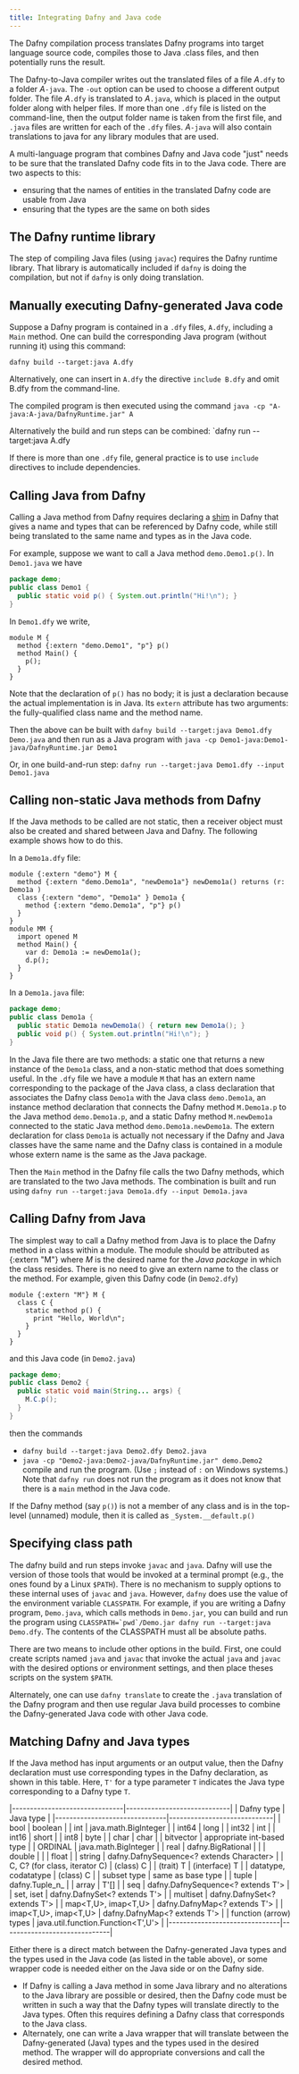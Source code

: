 ```yaml
---
title: Integrating Dafny and Java code
---
```


The Dafny compilation process translates Dafny programs into target language
source code, compiles those to Java .class files, and then potentially runs the result. 

The Dafny-to-Java compiler writes out the translated files of a file _A_`.dfy`
to a folder _A_`-java`. The `-out` option can be used to choose a
different output folder. The file _A_`.dfy` is translated to _A_`.java`,
which is placed in the output folder along with helper files.
If more than one `.dfy` file is listed on the command-line, then the output
folder name is taken from the first file, and `.java` files are written
for each of the `.dfy` files. _A_`-java` will also contain 
translations to java for any library modules that are used.

A multi-language program that combines Dafny and Java
code "just" needs to be sure that the translated Dafny code fits in
to the Java code. There are two aspects to this:
- ensuring that the names of entities in the translated Dafny code are usable from Java
- ensuring that the types are the same on both sides

## **The Dafny runtime library**

The step of compiling Java files (using `javac`) requires the Dafny runtime library. That library is automatically included if `dafny` is doing the compilation,
but not if `dafny` is only doing translation.

## **Manually executing Dafny-generated Java code**

Suppose a Dafny program is contained in a `.dfy` files, `A.dfy`,
including a `Main` method.
One can build the corresponding Java program (without running it) using this command:

`dafny build --target:java A.dfy`

Alternatively, one can insert in `A.dfy` the directive `include B.dfy` and omit
B.dfy from the command-line.

The compiled program is then executed using the command
`java -cp "A-java:A-java/DafnyRuntime.jar" A`

Alternatively the build and run steps can be combined:
`dafny run --target:java A.dfy

If there is more than one `.dfy` file, general practice is to use `include` directives to include dependencies.

## **Calling Java from Dafny**

Calling a Java method from Dafny requires declaring a [shim](https://en.wikipedia.org/wiki/Shim_(computing)) in Dafny that gives a name and types
that can be referenced by Dafny code, while still being translated to the same name and types as in the Java code.

For example, suppose we want to call a Java method `demo.Demo1.p()`. In `Demo1.java` we have
```java
package demo;
public class Demo1 {
  public static void p() { System.out.println("Hi!\n"); }
}
```
In `Demo1.dfy` we write,
```dafny
module M {
  method {:extern "demo.Demo1", "p"} p() 
  method Main() {
    p();
  }
}
```
Note that the declaration of `p()` has no body; it is just a declaration because the actual implementation is in Java.
Its `extern` attribute has two arguments: the fully-qualified class name and the method name.

Then the above can be built with
`dafny build --target:java Demo1.dfy Demo.java`
and then run as a Java program with
`java -cp Demo1-java:Demo1-java/DafnyRuntime.jar Demo1`

Or, in one build-and-run step: 
`dafny run --target:java Demo1.dfy --input Demo1.java`

## **Calling non-static Java methods from Dafny**

If the Java methods to be called are not static, then a receiver object 
must also be created and shared between Java and Dafny. The following example
shows how to do this.

In a `Demo1a.dfy` file:
```dafny
module {:extern "demo"} M {
  method {:extern "demo.Demo1a", "newDemo1a"} newDemo1a() returns (r: Demo1a )
  class {:extern "demo", "Demo1a" } Demo1a {
    method {:extern "demo.Demo1a", "p"} p()
  }
}
module MM {
  import opened M
  method Main() {
    var d: Demo1a := newDemo1a();
    d.p();
  }
}
```
In a `Demo1a.java` file:
```java
package demo;
public class Demo1a {
  public static Demo1a newDemo1a() { return new Demo1a(); }
  public void p() { System.out.println("Hi!\n"); }
}
```

In the Java file there are two methods: a static one that returns a new instance of the `Demo1a` class, and a non-static method that does something useful.
In the `.dfy` file we have a module `M` that has an extern name corresponding
to the package of the Java class, a class declaration that associates the
Dafny class `Demo1a` with the Java class `demo.Demo1a`, an instance method
declaration that connects the Dafny method `M.Demo1a.p` to the Java method
`demo.Demo1a.p`, and a static Dafny method `M.newDemo1a` connected to the
static Java method `demo.Demo1a.newDemo1a`.
The extern declaration for class `Demo1a` is actually not necessary if the
Dafny and Java classes have the same name and the Dafny class is contained in
a module whose extern name is the same as the Java package.

Then the `Main` method in the Dafny file calls the two Dafny methods, which are
translated to the two Java methods. The combination is built and run using
`dafny run --target:java Demo1a.dfy --input Demo1a.java`

## **Calling Dafny from Java**

The simplest way to call a Dafny method from Java is to place the Dafny method in a class within a module. The module should be attributed as {:extern "M"} where _M_ is the desired name for the _Java package_ in which the class resides.
There is no need to give an extern name to the class or the method.
For example, given this Dafny code (in `Demo2.dfy`)
```dafny
module {:extern "M"} M {
  class C {
    static method p() {
      print "Hello, World\n";
    }
  }
}
```
and this Java code (in `Demo2.java`)
```java
package demo;
public class Demo2 {
  public static void main(String... args) {
    M.C.p();
  }
}
```
then the commands
- `dafny build --target:java Demo2.dfy Demo2.java`
- `java -cp "Demo2-java:Demo2-java/DafnyRuntime.jar" demo.Demo2`
compile and run the program.
(Use `;` instead of `:` on Windows systems.)
Note that `dafny run` does not run the program as it does not know that there is a `main` method in the Java code.

If the Dafny method (say `p()`) is not a member of any class and is in the top-level 
(unnamed) module, then it is called as `_System.__default.p()`

## **Specifying class path**

The dafny build and run steps invoke `javac` and `java`. Dafny will use the version of those tools that would be invoked at a terminal prompt (e.g., the ones
found by a Linux `$PATH`). 
There is no mechanism to supply options to these internal uses of `javac` and `java`. However, `dafny` does use the value of the environment variable `CLASSPATH`. For example, if you are writing a Dafny program, `Demo.java`, which calls
methods in `Demo.jar`, you can build and run the program using
```CLASSPATH=`pwd`/Demo.jar dafny run --target:java Demo.dfy```.
The contents of the CLASSPATH must all be absolute paths.

There are two means to include other options in the build. 
First, one could create scripts named `java` and `javac` that invoke the actual `java` and `javac` with the desired options or environment settings, and then
place theses scripts on the system `$PATH`.

Alternately, one can use `dafny translate` to create the `.java` translation of the Dafny program and then use regular Java build processes to combine the
Dafny-generated Java code with other Java code.

## **Matching Dafny and Java types**

If the Java method has input arguments or an output value, then the Dafny declaration must use
corresponding types in the Dafny declaration, as shown in this table.
Here, `T'` for a type parameter `T` indicates the Java type corresponding to a Dafny type `T`.

|-------------------------------|-----------------------------|
|  Dafny type                   |   Java type                 |
|-------------------------------|-----------------------------|
| bool                          | boolean                     |
| int                           | java.math.BigInteger        |
| int64                         | long                        |
| int32                         | int                         |
| int16                         | short                       |
| int8                          | byte                        |
| char                          | char                        |
| bitvector                     | appropriate int-based type  |
| ORDINAL                       | java.math.BigInteger        |
| real                          | dafny.BigRational           |
|                               | double                      |
|                               | float                       |
| string                        | dafny.DafnySequence<? extends Character>  |
| C, C? (for class, iterator C) | (class) C                   |
| (trait) T                     | (interface) T                |
| datatype, codatatype          | (class) C                   |
| subset type                   | same as base type           |
| tuple                         | dafny.Tuple_n_              |
| array<T>                      | T'[]                        |
| seq<T>                        | dafny.DafnySequence<? extends T'> |
| set<T>, iset<T>               | dafny.DafnySet<? extends T'>      |
| multiset<T>                | dafny.DafnySet<? extends T'>      |
| map<T,U>, imap<T,U>           | dafny.DafnyMap<? extends T'>      |
| imap<T,U>, imap<T,U>           | dafny.DafnyMap<? extends T'>      |
| function (arrow) types        | java.util.function.Function<T',U'> |
|-------------------------------|------------------------------|

Either there is a direct match between the Dafny-generated Java types and the types used in the Java code (as listed in the table above), or some wrapper
code is needed either on the Java side or on the Dafny side.

- If Dafny is calling a Java method in some Java library and no alterations
to the Java library are possible or desired, then the Dafny code must be written
in such a way that the Dafny types will translate directly to the Java types.
Often this requires defining a Dafny class that corresponds to the Java class.
- Alternately, one can write a Java wrapper that will translate between
the Dafny-generated (Java) types and the types used in the desired method.
The wrapper will do appropriate conversions and call the desired method.

